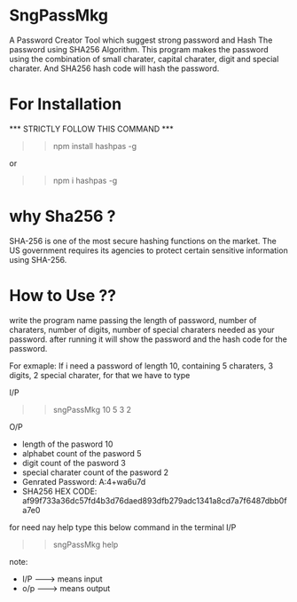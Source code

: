 # SngPassMkg

A Password Creator Tool which suggest strong password and Hash The password using SHA256 Algorithm. This program makes the password using the combination of small charater, capital charater, digit and special charater. And SHA256 hash code will hash the password. 

# For Installation 
*** STRICTLY FOLLOW THIS COMMAND *** 

>> npm install hashpas -g

or

>> npm i hashpas -g



# why Sha256 ?

SHA-256 is one of the most secure hashing functions on the market. The US government requires its agencies to protect certain sensitive information using SHA-256.

# How to Use ??

write the program name passing the length of password, number of charaters, number of digits, number of special charaters needed as your password. after running it will show the password and the hash code for the password.

For exmaple: If i need a password of length 10, containing 5 charaters, 3 digits, 2 special charater, for that we have to type 

I/P 

>> sngPassMkg 10 5 3 2


O/P 

>> 
* length of the pasword 10
* alphabet count of the pasword 5
* digit count of the pasword 3
* special charater count of the pasword 2
* Genrated Password: A:4+wa6u7d
* SHA256 HEX CODE: af99f733a36dc57fd4b3d76daed893dfb279adc1341a8cd7a7f6487dbb0fa7e0
        


for need nay help type this below command in the terminal
I/P 

>> sngPassMkg help

note:
  * I/P ---> means input
  * o/p ---> means output



